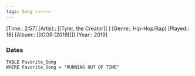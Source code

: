 ```yaml
---
tags: Song ⭐⭐⭐⭐⭐ 
---
```

[Time:: 2:57]
[Artist:: [[Tyler, the Creator]] ]
[Genre:: Hip-Hop/Rap]
[Played:: 18]
[Album:: [[IGOR (2019)]]]
[Year:: 2019]
### Dates
````dataview
TABLE Favorite_Song
WHERE Favorite_Song = "RUNNING OUT OF TIME"
````